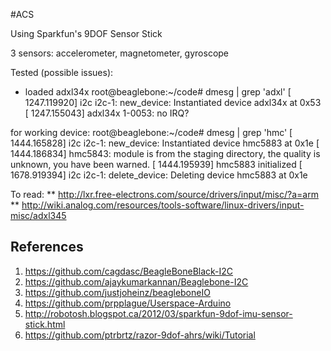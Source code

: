 #ACS

Using Sparkfun's 9DOF Sensor Stick

3 sensors: accelerometer, magnetometer, gyroscope

Tested (possible issues):
- loaded adxl34x
root@beaglebone:~/code# dmesg | grep 'adxl'
[ 1247.119920] i2c i2c-1: new_device: Instantiated device adxl34x at 0x53
[ 1247.155043] adxl34x 1-0053: no IRQ?

for working device:
root@beaglebone:~/code# dmesg | grep 'hmc'
[ 1444.165828] i2c i2c-1: new_device: Instantiated device hmc5883 at 0x1e
[ 1444.186834] hmc5843: module is from the staging directory, the quality is unknown, you have been warned.
[ 1444.195939] hmc5883 initialized
[ 1678.919394] i2c i2c-1: delete_device: Deleting device hmc5883 at 0x1e

To read:
** http://lxr.free-electrons.com/source/drivers/input/misc/?a=arm
** http://wiki.analog.com/resources/tools-software/linux-drivers/input-misc/adxl345

## References
1. https://github.com/cagdasc/BeagleBoneBlack-I2C
2. https://github.com/ajaykumarkannan/Beaglebone-I2C
3. https://github.com/justjoheinz/beagleboneIO
4. https://github.com/prpplague/Userspace-Arduino
5. http://robotosh.blogspot.ca/2012/03/sparkfun-9dof-imu-sensor-stick.html
6. https://github.com/ptrbrtz/razor-9dof-ahrs/wiki/Tutorial
